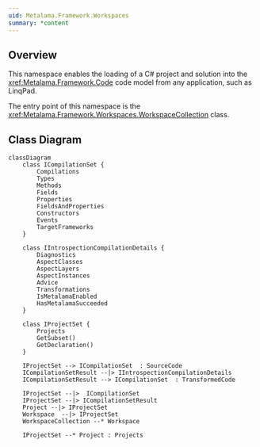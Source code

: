 ```yaml
---
uid: Metalama.Framework.Workspaces
summary: *content
---
```


## Overview

This namespace enables the loading of a C# project and solution into the <xref:Metalama.Framework.Code> code model from any application, such as LinqPad.

The entry point of this namespace is the <xref:Metalama.Framework.Workspaces.WorkspaceCollection> class.

## Class Diagram

```mermaid
classDiagram
    class ICompilationSet {
        Compilations
        Types
        Methods
        Fields
        Properties
        FieldsAndProperties
        Constructors
        Events
        TargetFrameworks
    }

    class IIntrospectionCompilationDetails {
        Diagnostics
        AspectClasses
        AspectLayers
        AspectInstances
        Advice
        Transformations
        IsMetalamaEnabled
        HasMetalamaSucceeded
    }

    class IProjectSet {
        Projects
        GetSubset()
        GetDeclaration()
    }

    IProjectSet --> ICompilationSet  : SourceCode
    ICompilationSetResult --|> IIntrospectionCompilationDetails
    ICompilationSetResult --> ICompilationSet  : TransformedCode

    IProjectSet --|>  ICompilationSet
    IProjectSet --|> ICompilationSetResult
    Project --|> IProjectSet
    Workspace  --|> IProjectSet
    WorkspaceCollection --* Workspace

    IProjectSet --* Project : Projects
```

